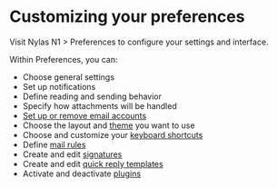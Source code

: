 # Customizing your preferences

Visit Nylas N1 > Preferences to configure your settings and interface.

Within Preferences, you can:

*   Choose general settings
*   Set up notifications
*   Define reading and sending behavior
*   Specify how attachments will be handled
*   [Set up or remove email accounts](/hc/en-us/articles/221043647-Setting-up-multiple-accounts)
*   Choose the layout and [theme](/hc/en-us/articles/217557858-How-do-I-change-my-theme-) you want to use
*   Choose and customize your [keyboard shortcuts](/hc/en-us/articles/218222257-Using-and-customizing-keyboard-shortcuts)
*   Define [mail rules](/hc/en-us/articles/220979468-Managing-your-inbox-with-mail-rules)
*   Create and edit [signatures](/hc/en-us/articles/220979348-Creating-signatures)
*   Create and edit [quick reply templates](/hc/en-us/articles/221043107-Using-quick-reply-templates)
*   Activate and deactivate [plugins](/hc/en-us/articles/221043467-Activating-plugins)


